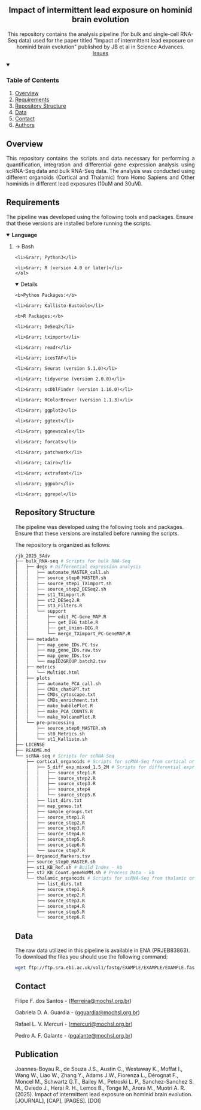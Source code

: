 <br />
<p align="center">
  <h2 align="center">Impact of intermittent lead exposure on hominid brain evolution</h2>
  <p align="center">
    This repository contains the analysis pipeline (for bulk and single-cell RNA-Seq data) used for the paper titled "Impact of intermittent lead exposure on hominid brain evolution" published by JB et al in Science Advances.
    <br />
    <a href="https://github.com/galantelab/jb_2025_SAdv/issues">Issues</a>
  </p>
</p>

<!-- TABLE OF CONTENTS -->
<details open="open">
  <summary><h3>Table of Contents</h3></summary>
  <ol>
    <li><a href="#overview">Overview</a></li>
    <li><a href="#requirements">Requirements</a></li>
    <li><a href="#repository-structure">Repository Structure</a></li>
    <li><a href="#data">Data</a></li>
    <li><a href="#contact">Contact</a></li>
    <li><a href="#authors">Authors</a></li>
  </ol>
</details>

<!-- OVERVIEW -->
## Overview
<p align="justify"> This repository contains the scripts and data necessary for performing a quantification, integration and differential gene expression analysis using scRNA-Seq data and bulk RNA-Seq data. The analysis was conducted using different organoids (Cortical and Thalamic) from Homo Sapiens and Other hominids in different lead exposures (10uM and 30uM). </p>

<!-- REQUIREMENTS -->
## Requirements
The pipeline was developed using the following tools and packages. Ensure that these versions are installed before running the scripts.

<details open="open">
    <summary><b>Language</b></summary>
    <ol>
	<li>&rarr; Bash</li>

	<li>&rarr; Python3</li>

	<li>&rarr; R (version 4.0 or later)</li>
    </ol>
<details open="open">

    <b>Python Packages:</b>

	<li>&rarr; Kallisto-Bustools</li>

    <b>R Packages:</b>

	<li>&rarr; DeSeq2</li>

	<li>&rarr; tximport</li>

	<li>&rarr; readr</li>

	<li>&rarr; icesTAF</li>

	<li>&rarr; Seurat (version 5.1.0)</li>

	<li>&rarr; tidyverse (version 2.0.0)</li>

	<li>&rarr; scDblFinder (version 1.16.0)</li>

	<li>&rarr; RColorBrewer (version 1.1.3)</li>

	<li>&rarr; ggplot2</li>

	<li>&rarr; ggtext</li>

	<li>&rarr; ggnewscale</li>

	<li>&rarr; forcats</li>

	<li>&rarr; patchwork</li>

	<li>&rarr; Cairo</li>

	<li>&rarr; extrafont</li>

	<li>&rarr; ggpubr</li>

	<li>&rarr; ggrepel</li>
   <ol>
</details>

<!-- REPOSITORY STRUCTURE -->
## Repository Structure
The pipeline was developed using the following tools and packages. Ensure that these versions are installed before running the scripts.

The repository is organized as follows:
```bash
/jb_2025_SAdv
├── bulk_RNA-seq # Scripts for bulk RNA-Seq
│   ├── degs # Differential expression analysis
│   │   ├── automate_MASTER_call.sh
│   │   ├── source_step0_MASTER.sh
│   │   ├── source_step1_TXimport.sh
│   │   ├── source_step2_DESeq2.sh
│   │   ├── st1_TXimport.R
│   │   ├── st2_DESeq2.R
│   │   ├── st3_Filters.R
│   │   └── support
│   │       ├── edit_PC-Gene_MAP.R
│   │       ├── get_DEG_table.R
│   │       ├── get_Union-DEG.R
│   │       └── merge_TXimport_PC-GeneMAP.R
│   ├── metadata
│   │   ├── map_gene_IDs.PC.tsv
│   │   ├── map_gene_IDs.raw.tsv
│   │   ├── map_gene_IDs.tsv
│   │   └── mapID2GROUP.batch2.tsv
│   ├── metrics
│   │   └── MultiQC.html
│   ├── plots
│   │   ├── automate_PCA_call.sh
│   │   ├── CMDs_chatGPT.txt
│   │   ├── CMDs_cytoscape.txt
│   │   ├── CMDs_enrichment.txt
│   │   ├── make_bubblePlot.R
│   │   ├── make_PCA_COUNTS.R
│   │   └── make_VolcanoPlot.R
│   └── pre-processing
│       ├── source_step0_MASTER.sh
│       ├── st0_Metrics.sh
│       └── st1_Kallisto.sh
├── LICENSE
├── README.md
└── scRNA-seq # Scripts for scRNA-Seq
    ├── cortical_organoids # Scripts for scRNA-Seq from cortical organoids analysis
    │   ├── 5_diff_exp_mixed_1.5_2M # Scripts for differential expression analysis
    │   │   ├── source_step1.R
    │   │   ├── source_step2.R
    │   │   ├── source_step3.R
    │   │   ├── source_step4
    │   │   └── source_step5.R
    │   ├── list_dirs.txt
    │   ├── map_genes.txt
    │   ├── sample_groups.txt
    │   ├── source_step1.R
    │   ├── source_step2.R
    │   ├── source_step3.R
    │   ├── source_step4.R
    │   ├── source_step5.R
    │   ├── source_step6.R
    │   └── source_step7.R
    ├── Organoid_Markers.tsv
    ├── source_step0_MASTER.sh
    ├── st1_KB_Ref.sh # Build Index - kb
    ├── st2_KB_Count.geneNoMM.sh # Process Data - kb
    └── thalamic_organoids # Scripts for scRNA-Seq from thalamic organoids analysis
        ├── list_dirs.txt
        ├── source_step1.R
        ├── source_step2.R
        ├── source_step3.R
        ├── source_step4.R
        ├── source_step5.R
        └── source_step6.R
```

<!-- DATA -->
## Data
The raw data utilized in this pipeline is available in ENA (PRJEB83863). To download the files you should use the following command:
```bash
wget ftp://ftp.sra.ebi.ac.uk/vol1/fastq/EXAMPLE/EXAMPLE/EXAMPLE.fastq.gz
```

<!-- Contact -->
## Contact
Filipe F. dos Santos - (fferreira@mochsl.org.br)

Gabriela D. A. Guardia - (gguardia@mochsl.org.br)

Rafael L. V. Mercuri - (rmercuri@mochsl.org.br)

Pedro A. F. Galante - (pgalante@mochsl.org.br)

<!-- Publication -->
## Publication
Joannes-Boyau R., de Souza J.S., Austin C., Westaway K., Moffat I., Wang W., Liao W., Zhang Y., Adams J.W., 
Fiorenza L., Dérognat F., Moncel M., Schwartz G.T., Bailey M., Petroski L. P., Sanchez-Sanchez S. M., Oviedo J., 
Herai R. H., Lemos B., Tonge M., Arora M., Muotri A. R. (2025). Impact of intermittent lead exposure on hominid brain evolution. [JOURNAL], [CAP], [PAGES]. [DOI]
